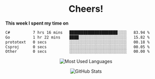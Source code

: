 <h1 align="center">Cheers!</h1>

**This week I spent my time on**
<!--START_SECTION:waka-->

```txt
C#          7 hrs 16 mins   █████████████████████░░░░   83.94 %
Go          1 hr 22 mins    ████░░░░░░░░░░░░░░░░░░░░░   15.82 %
prototext   0 secs          ░░░░░░░░░░░░░░░░░░░░░░░░░   00.18 %
Csproj      0 secs          ░░░░░░░░░░░░░░░░░░░░░░░░░   00.05 %
Other       0 secs          ░░░░░░░░░░░░░░░░░░░░░░░░░   00.00 %
```

<!--END_SECTION:waka-->

<p align="center"><img src="https://github-readme-stats.vercel.app/api/top-langs/?username=thnkrn&layout=compact&hide=html&theme=tokyonight" alt="Most Used Languages" /></p>

<p align="center"><img src="https://github-readme-stats.vercel.app/api?username=thnkrn&show_icons=true&count_private=true&theme=tokyonight&show=reviews&hide_rank=false&rank_icon=github" alt="GitHub Stats" /></p>

<!-- <p align="center"><a href="https://wakatime.com"><img src="https://wakatime.com/share/@thnkrn/40092326-d1bd-471b-89da-9a7c63939402.png" /></p>
 -->
